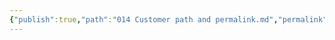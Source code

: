 ```yaml
---
{"publish":true,"path":"014 Customer path and permalink.md","permalink":"/custom link/shouldBeDifferentToPath/","PassFrontmatter":true}
---
```


